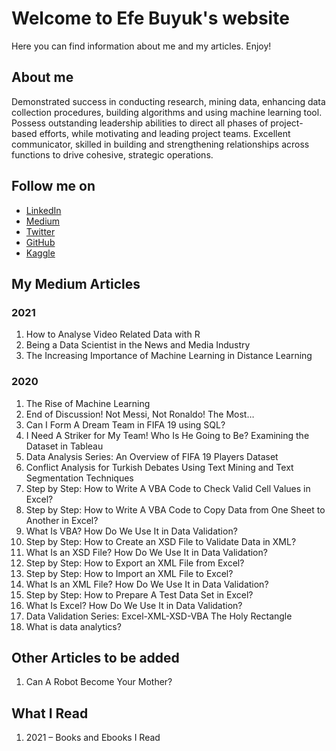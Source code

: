 # Welcome to Efe Buyuk's website

Here you can find information about me and my articles. Enjoy!

## About me

Demonstrated success in conducting research, mining data, enhancing data collection procedures, building algorithms and using machine learning tool. Possess outstanding leadership abilities to direct all phases of project-based efforts, while motivating and leading project teams. Excellent communicator, skilled in building and strengthening relationships across functions to drive cohesive, strategic operations.

## Follow me on
- [LinkedIn](https://www.linkedin.com/in/efebuyuk/)
- [Medium](https://efebuyuk.medium.com/)
- [Twitter](https://twitter.com/efebuyuk23)
- [GitHub](https://github.com/efebuyuk)
- [Kaggle](https://www.kaggle.com/efebuyuk)


## My Medium Articles
### 2021
1. How to Analyse Video Related Data with R
2. Being a Data Scientist in the News and Media Industry
3. The Increasing Importance of Machine Learning in Distance Learning
### 2020
1. The Rise of Machine Learning
2. End of Discussion! Not Messi, Not Ronaldo! The Most…
3. Can I Form A Dream Team in FIFA 19 using SQL?
4. I Need A Striker for My Team! Who Is He Going to Be? Examining the Dataset in Tableau
5. Data Analysis Series: An Overview of FIFA 19 Players Dataset
6. Conflict Analysis for Turkish Debates Using Text Mining and Text Segmentation Techniques
7. Step by Step: How to Write A VBA Code to Check Valid Cell Values in Excel?
8. Step by Step: How to Write A VBA Code to Copy Data from One Sheet to Another in Excel?
9. What Is VBA? How Do We Use It in Data Validation?
10. Step by Step: How to Create an XSD File to Validate Data in XML?
11. What Is an XSD File? How Do We Use It in Data Validation?
12. Step by Step: How to Export an XML File from Excel?
13. Step by Step: How to Import an XML File to Excel?
14. What Is an XML File? How Do We Use It in Data Validation?
15. Step by Step: How to Prepare A Test Data Set in Excel?
16. What Is Excel? How Do We Use It in Data Validation?
17. Data Validation Series: Excel-XML-XSD-VBA The Holy Rectangle
18. What is data analytics?

## Other Articles to be added
1. Can A Robot Become Your Mother?

## What I Read
1. 2021 – Books and Ebooks I Read



